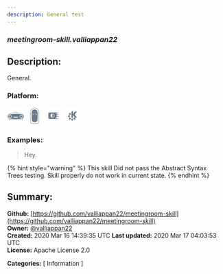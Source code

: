 ```yaml
---
description: General test
---
```


### _meetingroom-skill.valliappan22_  
## Description:  
General.  
  
  
### Platform:  
 ![Mark I](../.gitbook/assets/mark-1-icon.png)  ![Mark II](../.gitbook/assets/mark-2-icon.png)  ![Picroft](../.gitbook/assets/picroft-icon.png)  ![plasmoid](../.gitbook/assets/kde.png)   
### Examples:  
> Hey.  
>   
  
{% hint style="warning" %}
This skill Did not pass the Abstract Syntax Trees testing. Skill properly do not work in current state.
{% endhint %}
  
## Summary:  
**Github:** [https://github.com/valliappan22/meetingroom-skill](https://github.com/valliappan22/meetingroom-skill)  
**Owner:** [@valliappan22](https://github.com/valliappan22)  
**Created:** 2020 Mar 16 14:39:35 UTC  **Last updated:** 2020 Mar 17 04:03:53 UTC  
**License:** Apache License 2.0  
  
**Categories:** [ Information ]   
